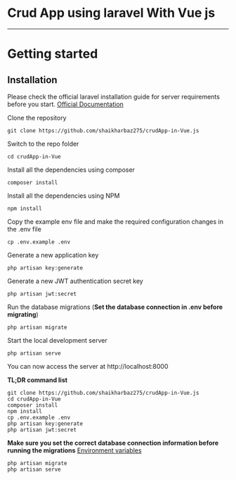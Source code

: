 # Crud App using laravel With Vue js

----------

# Getting started

## Installation

Please check the official laravel installation guide for server requirements before you start. [Official Documentation](https://laravel.com/docs/5.4/installation#installation)


Clone the repository

    git clone https://github.com/shaikharbaz275/crudApp-in-Vue.js

Switch to the repo folder

    cd crudApp-in-Vue

Install all the dependencies using composer

    composer install
    
Install all the dependencies using NPM

    npm install    

Copy the example env file and make the required configuration changes in the .env file

    cp .env.example .env

Generate a new application key

    php artisan key:generate

Generate a new JWT authentication secret key

    php artisan jwt:secret

Run the database migrations (**Set the database connection in .env before migrating**)

    php artisan migrate

Start the local development server

    php artisan serve

You can now access the server at http://localhost:8000

**TL;DR command list**

    git clone https://github.com/shaikharbaz275/crudApp-in-Vue.js
    cd crudApp-in-Vue
    composer install
    npm install  
    cp .env.example .env
    php artisan key:generate
    php artisan jwt:secret 
    
**Make sure you set the correct database connection information before running the migrations** [Environment variables](#environment-variables)

    php artisan migrate
    php artisan serve

